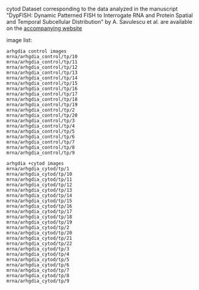 cytod Dataset corresponding to the data analyzed in the manuscript "DypFISH: Dynamic Patterned FISH to Interrogate RNA and Protein Spatial and Temporal Subcellular Distribution" by A. Savulescu et al. are available on the [accompanying website](http://dypfish.org)

image list:
```
arhgdia control images
mrna/arhgdia_control/tp/10
mrna/arhgdia_control/tp/11
mrna/arhgdia_control/tp/12
mrna/arhgdia_control/tp/13
mrna/arhgdia_control/tp/14
mrna/arhgdia_control/tp/15
mrna/arhgdia_control/tp/16
mrna/arhgdia_control/tp/17
mrna/arhgdia_control/tp/18
mrna/arhgdia_control/tp/19
mrna/arhgdia_control/tp/2
mrna/arhgdia_control/tp/20
mrna/arhgdia_control/tp/3
mrna/arhgdia_control/tp/4
mrna/arhgdia_control/tp/5
mrna/arhgdia_control/tp/6
mrna/arhgdia_control/tp/7
mrna/arhgdia_control/tp/8
mrna/arhgdia_control/tp/9

arhgdia +cytod images
mrna/arhgdia_cytod/tp/1
mrna/arhgdia_cytod/tp/10
mrna/arhgdia_cytod/tp/11
mrna/arhgdia_cytod/tp/12
mrna/arhgdia_cytod/tp/13
mrna/arhgdia_cytod/tp/14
mrna/arhgdia_cytod/tp/15
mrna/arhgdia_cytod/tp/16
mrna/arhgdia_cytod/tp/17
mrna/arhgdia_cytod/tp/18
mrna/arhgdia_cytod/tp/19
mrna/arhgdia_cytod/tp/2
mrna/arhgdia_cytod/tp/20
mrna/arhgdia_cytod/tp/21
mrna/arhgdia_cytod/tp/22
mrna/arhgdia_cytod/tp/3
mrna/arhgdia_cytod/tp/4
mrna/arhgdia_cytod/tp/5
mrna/arhgdia_cytod/tp/6
mrna/arhgdia_cytod/tp/7
mrna/arhgdia_cytod/tp/8
mrna/arhgdia_cytod/tp/9
```